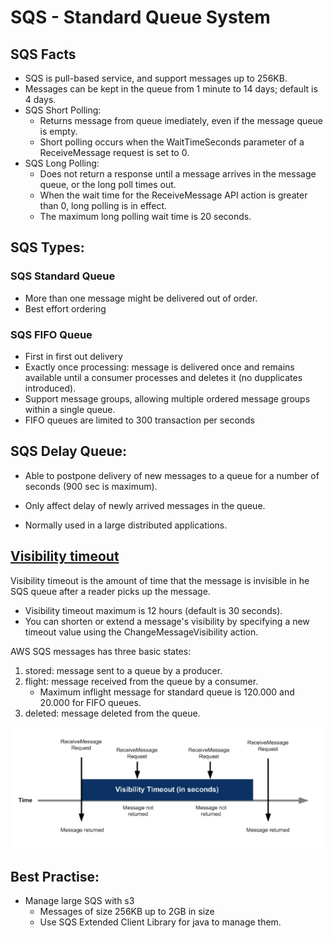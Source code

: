 # SQS - Standard Queue System

## SQS Facts
- SQS is pull-based service, and support messages up to 256KB.
- Messages can be kept in the queue from 1 minute to 14 days; default is 4 days.
- SQS Short Polling: 
    - Returns message from queue imediately, even if the message queue is empty.
    - Short polling occurs when the WaitTimeSeconds parameter of a ReceiveMessage request is set to 0.
- SQS Long Polling: 
    - Does not return a response until a message arrives in the message queue, or the long poll times out.
    - When the wait time for the ReceiveMessage API action is greater than 0, long polling is in effect.
    - The maximum long polling wait time is 20 seconds.

## SQS Types:



### SQS Standard Queue
- More than one message might be delivered out of order.
- Best effort ordering

### SQS FIFO Queue
- First in first out delivery
- Exactly once processing: message is delivered once and remains available until a consumer processes and deletes it (no dupplicates introduced).
- Support message groups, allowing multiple ordered message groups within a single queue.
- FIFO queues are limited to 300 transaction per seconds



## SQS Delay Queue:

- Able to postpone delivery of new messages to a queue for a number of seconds (900 sec is maximum).

- Only affect delay of newly arrived messages in the queue.

- Normally used in a large distributed applications.

  

## [Visibility timeout](https://docs.aws.amazon.com/AWSSimpleQueueService/latest/SQSDeveloperGuide/sqs-visibility-timeout.html)

Visibility timeout is the amount of time that the message is invisible in he SQS queue after a reader picks up the message.
- Visibility timeout maximum is 12 hours (default is 30 seconds).
- You can shorten or extend a message's visibility by specifying a new timeout value using the ChangeMessageVisibility action.

AWS SQS messages has three basic states:
1. stored: message sent to a queue by a producer.
2. flight: message received from the queue by a consumer.
    - Maximum inflight message for standard queue is 120.000 and 20.000 for FIFO queues.
3. deleted: message deleted from the queue.

![Visibility Timeout](../images/visibility.png)

## Best Practise:

- Manage large SQS with s3
  - Messages of size 256KB up to 2GB in size
  - Use SQS Extended Client Library for java to manage them.
